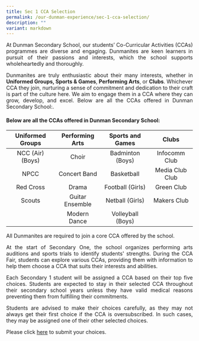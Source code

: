 ```yaml
---
title: Sec 1 CCA Selection
permalink: /our-dunman-experience/sec-1-cca-selection/
description: ""
variant: markdown
---
```

<p style="text-align: justify;">At Dunman Secondary School, our students’ Co-Curricular Activities (CCAs) programmes are diverse and engaging. Dunmanites are keen learners in pursuit of their passions and interests, which the school supports wholeheartedly and thoroughly.

</p>

<p style="text-align: justify;">Dunmanites are truly enthusiastic about their many interests, whether in <b>Uniformed Groups, Sports &amp; Games</b>, <b>Performing Arts</b>, or <b>Clubs</b>. Whichever CCA they join, nurturing a sense of commitment and dedication to their craft is part of the culture here. We aim to engage them in a CCA where they can grow, develop, and excel.
Below are all the CCAs offered in Dunman Secondary School:.</p>

#### Below are all the CCAs offered in Dunman Secondary School:

| Uniformed Groups | Performing Arts |  Sports and Games |      Clubs      |
|:----------------:|:---------------:|:-----------------:|:---------------:|
| NCC (Air) (Boys) |      Choir      |  Badminton (Boys) |  Infocomm Club |
|       NPCC       |   Concert Band  |     Basketball    | Media Club Club |
|     Red Cross    |      Drama      |  Football (Girls) |    Green Club   |
|      Scouts      | Guitar Ensemble |  Netball (Girls)  |   Makers Club |
|                  |   Modern Dance  | Volleyball (Boys) |                 |


<p style="text-align: justify;">All Dunmanites are required to join a core CCA offered by the school.

</p>

<p style="text-align: justify;">At the start of Secondary One, the school organizes performing arts auditions and sports trials to identify students' strengths. During the CCA Fair, students can explore various CCAs, providing them with information to help them choose a CCA that suits their interests and abilities.</p>

<p style="text-align: justify;">Each Secondary 1 student will be assigned a CCA based on their top five choices. Students are expected to stay in their selected CCA throughout their secondary school years unless they have valid medical reasons preventing them from fulfilling their commitments.
</p>

<p style="text-align: justify;">
Students are advised to make their choices carefully, as they may not always get their first choice if the CCA is oversubscribed. In such cases, they may be assigned one of their other selected choices.</p>

Please click [here](https://forms.moe.edu.sg/forms/v88VrO) to submit your choices.
